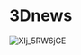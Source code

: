# 3Dnews
![XIj_5RW6jGE](https://user-images.githubusercontent.com/101870811/159001223-f7168fcd-c38c-41fd-b793-a90205d5f9e8.jpg)
